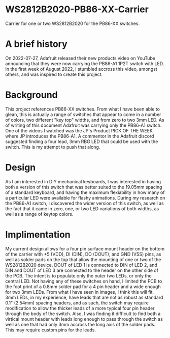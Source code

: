 # WS2812B2020-PB86-XX-Carrier
 Carrier for one or two WS2812B2020 for the PB86-XX switches.

# A brief history
 On 2022-07-27, Adafruit released their new products video on YouTube announcing that they were now carrying the PB86-A1 1P2T switch with LED.  In the first week of August 2022, I stumbled accross this video, amongst others, and was inspired to create this project.

# Background
 This project references PB86-XX switches.  From what I have been able to glean, this is actually a range of switches that appear to come in a number of colors, two different "key top" widths, and from zero to two 3mm LED.  As of writing of this document
 Adafruit was carrying only the PB86-A1 switch.  One of the videos I watched was the JP's Product PICK OF THE WEEK where JP introduces the PB86-A1.  A commentor in the Adafruit discord suggested finding a four lead, 3mm RBG LED that could be used with the switch.
 This is my attempt to push that along.

# Design
 As I am interested in DIY mechanical keyboards, I was interested in having both a version of this switch that was better suited to the 19.05mm spacing of a standard keyboard, and having the maximum flexiability in how many of a particular LED were available
 for flashy animations.  During my research on the PB86-A1 switch, I discovered the wider version of this switch, as well as the fact that it came in zero, one, or two LED variations of both widths, as well as a range of keytop colors.

# Implimentation
 My current design allows for a four pin surface mount header on the bottom of the carrier with +5 (VDD), DI (DIN), DO (DOUT), and GND (VSS) pins, as well as solder pads on the top that allow the mounting of one or two of the WS2812B2020 device.  DOUT of LED 1 is connected
 to DIN of LED 2, and DIN and DOUT of LED 3 are connected to the header on the other side of the PCB.  The intent is to populate only the outer two LEDs, or only the central LED.  Not having any of these switches on hand, I limited the PCB to the foot print of a 0.8mm solder
 pad for a 4 pin header and a wide enough for two 3mm LEDs.  From what I have seen in images, I think this will fit.  3mm LEDs, in my experience, have leads that are not as robust as standard 0.1" (2.54mm) spacing headers, and as such, the switch may require modification to allow
 the thicker leads of a more typical four pin header through the body of the switch.  Also, I was finding it difficult to find both a virtical mount header with leads long enough to pass through the switch as well as one that had only 3mm accross the long axis of the solder pads.  
 This may require custom pins for the leads.
